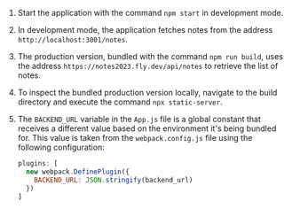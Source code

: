 1. Start the application with the command `npm start` in development mode.
2. In development mode, the application fetches notes from the address `http://localhost:3001/notes`.
3. The production version, bundled with the command `npm run build`, uses the address `https://notes2023.fly.dev/api/notes` to retrieve the list of notes.
4. To inspect the bundled production version locally, navigate to the build directory and execute the command `npx static-server`.
5. The `BACKEND_URL` variable in the `App.js` file is a global constant that receives a different value based on the environment it's being bundled for. This value is taken from the `webpack.config.js` file using the following configuration:

   ```javascript
   plugins: [
     new webpack.DefinePlugin({
       BACKEND_URL: JSON.stringify(backend_url)
     })
   ]


